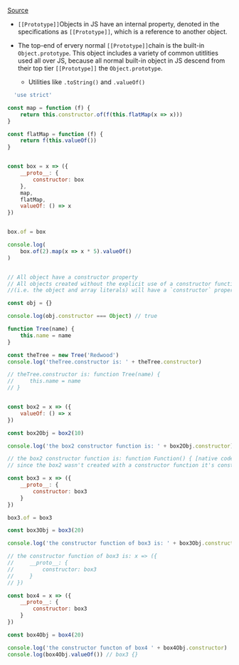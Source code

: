 [Source](https://github.com/getify/You-Dont-Know-JS/blob/master/this%20%26%20object%20prototypes/ch5.md)

* `[[Prototype]]`Objects in JS have an internal property, denoted in the specifications as `[[Prototype]]`, which is a reference to another object.

* The top-end of ervery normal `[[Prototype]]`chain is the built-in `Object.prototype`. This object includes a variety of common utitlities used all over JS, because all normal built-in object in JS descend from their top tier `[[Prototype]]` the `Object.prototype`.

  - Utilities like `.toString()` and `.valueOf()`
  
```js
  'use strict'

const map = function (f) {
    return this.constructor.of(f(this.flatMap(x => x)))
}

const flatMap = function (f) {
    return f(this.valueOf())
}


const box = x => ({
    __proto__: {
        constructor: box
    },
    map,
    flatMap,
    valueOf: () => x
})


box.of = box

console.log(
    box.of(2).map(x => x * 5).valueOf()
)


// All object have a constructor property
// All objects created without the explicit use of a constructor function 
//(i.e. the object and array literals) will have a `constructor` property that points to the Fundamental Object constructor type for that object

const obj = {}

console.log(obj.constructor === Object) // true 

function Tree(name) {
    this.name = name
}

const theTree = new Tree('Redwood')
console.log('theTree.constructor is: ' + theTree.constructor)

// theTree.constructor is: function Tree(name) {
//     this.name = name
// }


const box2 = x => ({
    valueOf: () => x
})

const box2Obj = box2(10)

console.log('the box2 constructor function is: ' + box2Obj.constructor)

// the box2 constructor function is: function Function() { [native code] }
// since the box2 wasn't created with a constructor function it's constructor points to the the Fundamenal Object consturor type

const box3 = x => ({
    __proto__: {
        constructor: box3
    }
})

box3.of = box3

const box3Obj = box3(20)

console.log('the constructor function of box3 is: ' + box3Obj.constructor)

// the constructor function of box3 is: x => ({
//     __proto__: {
//         constructor: box3
//     }
// })

const box4 = x => ({
    __proto__: {
        constructor: box3
    }
})

const box4Obj = box4(20)

console.log('the constructor functon of box4 ' + box4Obj.constructor)
console.log(box4Obj.valueOf()) // box3 {}

```

